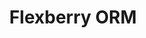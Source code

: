 ---
title: Flexberry ORM
keywords: flexberry, designer, uml
sidebar: flexberry-orm_sidebar
toc: false
permalink: en/fo_landing_page.html
folder: product1
lang: en
---